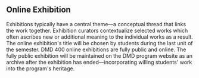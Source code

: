 ## Online Exhibition

Exhibitions typically have a central theme—a conceptual thread that links the work together. Exhibition curators contextualize selected works which often ascribes new or additional meaning to the individual works as a result. The online exhibition's title will be chosen by students during the last unit of the semester. DMD 400 online exhibitions are fully public and online. The fully public exhibition will be maintained on the DMD program website as an archive after the exhibition has ended—incorporating willing students' work into the program's heritage.

